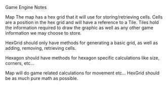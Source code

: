 Game Engine Notes

Map
The map has a hex grid that it will use for storing/retrieving cells.
Cells are a position in the hex grid and will have a reference to a Tile.
Tiles hold the information required to draw the graphic as well as any other
game information we may choose to store.

HexGrid should only have methods for generating a basic grid, as well as adding,
removing, retrieving cells.

Hexagon should have methods for hexagon specific calculations like size, corners,
etc...

Map will do game related calculations for movement etc... HexGrid should be as much
pure math as possible.
